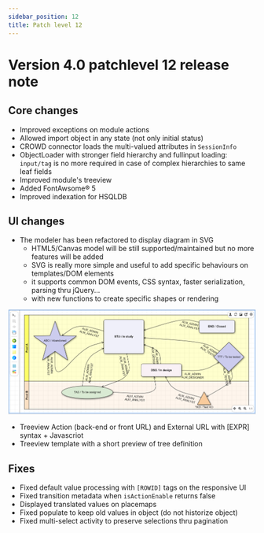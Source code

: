 ```yaml
---
sidebar_position: 12
title: Patch level 12
---
```


Version 4.0 patchlevel 12 release note
======================================

Core changes
------------

- Improved exceptions on module actions
- Allowed import object in any state (not only initial status)
- CROWD connector loads the multi-valued attributes in `SessionInfo`
- ObjectLoader with stronger field hierarchy and fullinput loading: `input/tag` is no more required in case of complex hierarchies to same leaf fields
- Improved module's treeview
- Added FontAwsome&reg; 5
- Improved indexation for HSQLDB

UI changes
----------

- The modeler has been refactored to display diagram in SVG
	- HTML5/Canvas model will be still supported/maintained but no more features will be added
	- SVG is really more simple and useful to add specific behaviours on templates/DOM elements
	- it supports common DOM events, CSS syntax, faster serialization, parsing thru jQuery...
	- with new functions to create specific shapes or rendering

![](img/releasenote-patchlevel-12/svg.png)

- Treeview Action (back-end or front URL) and External URL with [EXPR] syntax + Javascriot
- Treeview template with a short preview of tree definition

Fixes
-----

- Fixed default value processing with `[ROWID]` tags on the responsive UI
- Fixed transition metadata when `isActionEnable` returns false
- Displayed translated values on placemaps
- Fixed populate to keep old values in object (do not historize object)
- Fixed multi-select activity to preserve selections thru pagination
